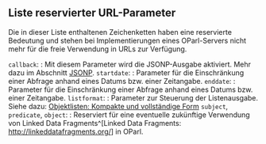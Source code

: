 Liste reservierter URL-Parameter
--------------------------------

Die in dieser Liste enthaltenen Zeichenketten haben eine reservierte Bedeutung
und stehen bei Implementierungen eines OParl-Servers nicht mehr für die
freie Verwendung in URLs zur Verfügung.

`callback`:
:    Mit diesem Parameter wird die JSONP-Ausgabe aktiviert. Mehr dazu im
     Abschnitt [JSONP](#jsonp).
`startdate`:
:    Parameter für die Einschränkung einer Abfrage anhand eines Datums bzw.
     einer Zeitangabe.
`enddate`:
:    Parameter für die Einschränkung einer Abfrage anhand eines Datums bzw.
     einer Zeitangabe.
`listformat`:
:    Parameter zur Steuerung der Listenausgabe.
     Siehe dazu: [Objektlisten: Kompakte und vollständige Form](#objektlisten_listformat)
`subject`, `predicate`, `object`:
:    Reserviert für eine eventuelle zukünftige Verwendung
     von Linked Data Fragments^[Linked Data Fragments: <http://linkeddatafragments.org/>]
     in OParl.
